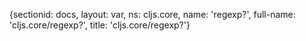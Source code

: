 {sectionid: docs, layout: var, ns: cljs.core, name: 'regexp?', full-name: 'cljs.core/regexp?',
  title: 'cljs.core/regexp?'}
